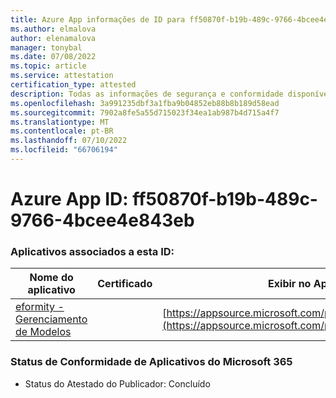 ```yaml
---
title: Azure App informações de ID para ff50870f-b19b-489c-9766-4bcee4e843eb
ms.author: elmalova
author: elenamalova
manager: tonybal
ms.date: 07/08/2022
ms.topic: article
ms.service: attestation
certification_type: attested
description: Todas as informações de segurança e conformidade disponíveis para ff50870f-b19b-489c-9766-4bcee4e843eb.
ms.openlocfilehash: 3a991235dbf3a1fba9b04852eb88b8b189d58ead
ms.sourcegitcommit: 7902a8fe5a55d715023f34ea1ab987b4d715a4f7
ms.translationtype: MT
ms.contentlocale: pt-BR
ms.lasthandoff: 07/10/2022
ms.locfileid: "66706194"
---
```

# <a name="azure-app-id-ff50870f-b19b-489c-9766-4bcee4e843eb"></a>Azure App ID: ff50870f-b19b-489c-9766-4bcee4e843eb


### <a name="apps-associated-with-this-id"></a>Aplicativos associados a esta ID:
| **Nome do aplicativo** | **Certificado** | **Exibir no AppSource** |
|--------------|---------------|-----------------------|
| [eformity - Gerenciamento de Modelos](../forward/WA200003519.md) |  | [https://appsource.microsoft.com/product/office/WA200003519](https://appsource.microsoft.com/product/office/WA200003519) |

### <a name="microsoft-365-app-compliance-status"></a>Status de Conformidade de Aplicativos do Microsoft 365
- Status do Atestado do Publicador: Concluído
